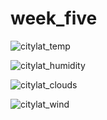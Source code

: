 # week_five

![citylat_temp](https://user-images.githubusercontent.com/90943620/138157666-2ce3d445-ad83-42e1-a1ae-1e82a85161e3.png)

![citylat_humidity](https://user-images.githubusercontent.com/90943620/138158306-ff951075-e1d0-4e66-bd4e-70d7a72523b9.png)

![citylat_clouds](https://user-images.githubusercontent.com/90943620/138158360-087343e9-c9ad-4cad-a319-73ca336e609f.png)

![citylat_wind](https://user-images.githubusercontent.com/90943620/138158411-bc37de1e-d69d-4d4e-a199-038f7447ef09.png)
